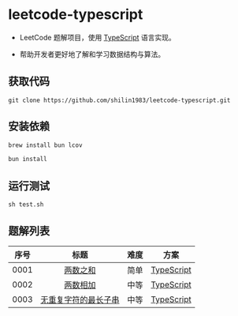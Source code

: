 # leetcode-typescript

- LeetCode 题解项目，使用 [TypeScript](https://www.typescriptlang.org/) 语言实现。

- 帮助开发者更好地了解和学习数据结构与算法。

## 获取代码

```git
git clone https://github.com/shilin1983/leetcode-typescript.git
```

## 安装依赖

```bash
brew install bun lcov
```

```bash
bun install
```

## 运行测试

```shell
sh test.sh
```

## 题解列表

| 序号  |                                                 标题                                                 | 难度  |                                         方案                                          |
| :---: | :--------------------------------------------------------------------------------------------------: | :---: | :-----------------------------------------------------------------------------------: |
| 0001  |                          [两数之和](https://leetcode.cn/problems/two-sum/)                           | 简单  |                   [TypeScript](src/solutions/problem0001/twoSum.ts)                   |
| 0002  |                      [两数相加](https://leetcode.cn/problems/add-two-numbers/)                       | 中等  |               [TypeScript](src/solutions/problem0002/addTwoNumbers.ts)                |
| 0003  | [无重复字符的最长子串](https://leetcode.cn/problems/longest-substring-without-repeating-characters/) | 中等  | [TypeScript](src/solutions/problem0003/longestSubstringWithoutRepeatingCharacters.ts) |
